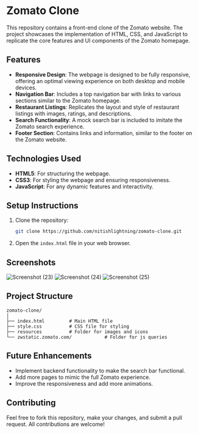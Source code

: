 # Zomato Clone

This repository contains a front-end clone of the Zomato website. The project showcases the implementation of HTML, CSS, and JavaScript to replicate the core features and UI components of the Zomato homepage.

## Features

- **Responsive Design**: The webpage is designed to be fully responsive, offering an optimal viewing experience on both desktop and mobile devices.
- **Navigation Bar**: Includes a top navigation bar with links to various sections similar to the Zomato homepage.
- **Restaurant Listings**: Replicates the layout and style of restaurant listings with images, ratings, and descriptions.
- **Search Functionality**: A mock search bar is included to imitate the Zomato search experience.
- **Footer Section**: Contains links and information, similar to the footer on the Zomato website.

## Technologies Used

- **HTML5**: For structuring the webpage.
- **CSS3**: For styling the webpage and ensuring responsiveness.
- **JavaScript**: For any dynamic features and interactivity.

## Setup Instructions

1. Clone the repository:
   ```bash
   git clone https://github.com/nitishlightning/zomato-clone.git
   ```
2. Open the `index.html` file in your web browser.

## Screenshots

![Screenshot (23)](https://github.com/user-attachments/assets/6be41c12-5ca0-4725-ab8d-c01bbcc6d854)
![Screenshot (24)](https://github.com/user-attachments/assets/b818cb24-db9a-4031-a448-2396a1518111)
![Screenshot (25)](https://github.com/user-attachments/assets/26b0ecaa-1510-452b-8f79-052b6534c2e0)




## Project Structure

```
zomato-clone/
│
├── index.html         # Main HTML file
├── style.css          # CSS file for styling
├── resources          # Folder for images and icons
└── zwstatic.zomato.com/            # Folder for js queries
```

## Future Enhancements

- Implement backend functionality to make the search bar functional.
- Add more pages to mimic the full Zomato experience.
- Improve the responsiveness and add more animations.

## Contributing

Feel free to fork this repository, make your changes, and submit a pull request. All contributions are welcome!
